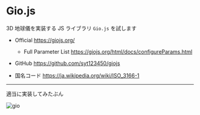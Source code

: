 # Gio.js

3D 地球儀を実装する JS ライブラリ `Gio.js` を試します

- Official https://giojs.org/
  - Full Parameter List https://giojs.org/html/docs/configureParams.html
- GitHub https://github.com/syt123450/giojs

- 国名コード https://ja.wikipedia.org/wiki/ISO_3166-1

---

適当に実装してみたぶん

![gio](https://user-images.githubusercontent.com/33124627/95068462-490fb680-0740-11eb-826c-f10c84ed7dfb.gif)
